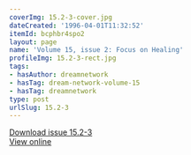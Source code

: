 ```yaml
---
coverImg: 15.2-3-cover.jpg
dateCreated: '1996-04-01T11:32:52'
itemId: bcphbr4spo2
layout: page
name: 'Volume 15, issue 2: Focus on Healing'
profileImg: 15.2-3-rect.jpg
tags:
- hasAuthor: dreamnetwork
- hasTag: dream-network-volume-15
- hasTag: dreamnetwork
type: post
urlSlug: 15.2-3
---
```

<a href="../files/pdfs/Volume_15/15.2-3-Dream-Network-Vol-15-No-3_de-skew.pdf" download="">Download issue 15.2-3</a><br><a href="../files/pdfs/Volume_15/15.2-3-Dream-Network-Vol-15-No-3_de-skew.pdf">View online</a>